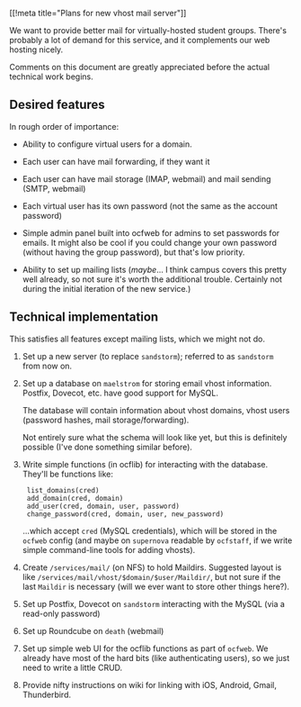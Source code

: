 [[!meta title="Plans for new vhost mail server"]]

We want to provide better mail for virtually-hosted student groups. There's
probably a lot of demand for this service, and it complements our web hosting
nicely.

Comments on this document are greatly appreciated before the actual technical
work begins.

## Desired features

In rough order of importance:

* Ability to configure virtual users for a domain.

* Each user can have mail forwarding, if they want it

* Each user can have mail storage (IMAP, webmail) and mail sending (SMTP,
  webmail)

* Each virtual user has its own password (not the same as the account password)

* Simple admin panel built into ocfweb for admins to set passwords for emails.
  It might also be cool if you could change your own password (without having
  the group password), but that's low priority.

* Ability to set up mailing lists (*maybe*... I think campus covers this pretty
  well already, so not sure it's worth the additional trouble. Certainly not
  during the initial iteration of the new service.)

## Technical implementation

This satisfies all features except mailing lists, which we might not do.

1. Set up a new server (to replace `sandstorm`); referred to as `sandstorm`
   from now on.

2. Set up a database on `maelstrom` for storing email vhost information.
   Postfix, Dovecot, etc. have good support for MySQL.

   The database will contain information about vhost domains, vhost users
   (password hashes, mail storage/forwarding).

   Not entirely sure what the schema will look like yet, but this is definitely
   possible (I've done something similar before).

3. Write simple functions (in ocflib) for interacting with the database.
   They'll be functions like:

        list_domains(cred)
        add_domain(cred, domain)
        add_user(cred, domain, user, password)
        change_password(cred, domain, user, new_password)

   ...which accept `cred` (MySQL credentials), which will be stored in the
   `ocfweb` config (and maybe on `supernova` readable by `ocfstaff`, if we write
   simple command-line tools for adding vhosts).

4. Create `/services/mail/` (on NFS) to hold Maildirs. Suggested layout is like
   `/services/mail/vhost/$domain/$user/Maildir/`, but not sure if the last `Maildir`
   is necessary (will we ever want to store other things here?).

5. Set up Postfix, Dovecot on `sandstorm` interacting with the MySQL (via a
   read-only password)

6. Set up Roundcube on `death` (webmail)

7. Set up simple web UI for the ocflib functions as part of `ocfweb`. We already
   have most of the hard bits (like authenticating users), so we just need to
   write a little CRUD.

8. Provide nifty instructions on wiki for linking with iOS, Android, Gmail,
   Thunderbird.
